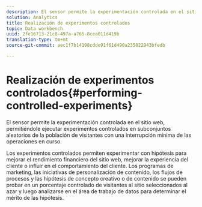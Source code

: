 ```yaml
---
description: El sensor permite la experimentación controlada en el sitio web, permitiéndole ejecutar experimentos controlados en subconjuntos aleatorios de la población de visitantes con una interrupción mínima de las operaciones en curso.
solution: Analytics
title: Realización de experimentos controlados
topic: Data workbench
uuid: 2fe16713-21c8-497a-a765-8cea011d419b
translation-type: tm+mt
source-git-commit: aec1f7b14198cdde91f61d490a235022943bfedb

---
```



# Realización de experimentos controlados{#performing-controlled-experiments}

El sensor permite la experimentación controlada en el sitio web, permitiéndole ejecutar experimentos controlados en subconjuntos aleatorios de la población de visitantes con una interrupción mínima de las operaciones en curso.

Los experimentos controlados permiten experimentar con hipótesis para mejorar el rendimiento financiero del sitio web, mejorar la experiencia del cliente o influir en el comportamiento del cliente. Los programas de marketing, las iniciativas de personalización de contenido, los flujos de procesos y las hipótesis de concepto creativo o de contenido se pueden probar en un porcentaje controlado de visitantes al sitio seleccionados al azar y luego analizarse en el área de trabajo de datos para determinar el mérito de las hipótesis.
